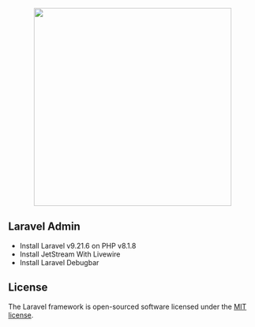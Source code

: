 <p align="center"><a href="https://laravel.com" target="_blank"><img src="https://raw.githubusercontent.com/laravel/art/master/logo-lockup/5%20SVG/2%20CMYK/1%20Full%20Color/laravel-logolockup-cmyk-red.svg" width="400"></a></p>

## Laravel Admin

- Install Laravel v9.21.6 on PHP v8.1.8
- Install JetStream With Livewire
- Install Laravel Debugbar

## License

The Laravel framework is open-sourced software licensed under the [MIT license](https://opensource.org/licenses/MIT).
